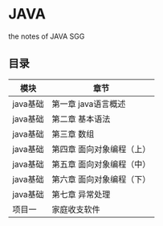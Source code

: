 # JAVA
the notes of JAVA SGG
## 目录

|模块         |章节                       |
|------------ |---------------------------|
|java基础     |第一章 java语言概述         |
|java基础     |第二章 基本语法             |         
|java基础     |第三章 数组                 |         
|java基础     |第四章 面向对象编程（上）   |
|java基础     |第五章 面向对象编程（中）   |
|java基础     |第六章 面向对象编程（下）   |
|java基础     |第七章 异常处理             |
|项目一       |家庭收支软件                |
